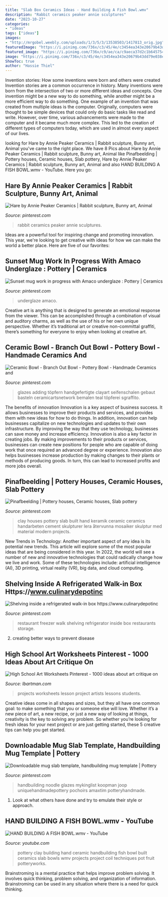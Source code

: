 ```yaml
---
title: "Slab Box Ceramics Ideas - Hand Building A Fish Bowl.wmv"
description: "Rabbit ceramics peaker annie sculptures"
date: "2023-10-27"
categories:
- "ideas"
tags: ["ideas"]
images:
- "http://mrgobel.weebly.com/uploads/1/3/5/3/13538503/1417813_orig.jpg"
featuredImage: "https://i.pinimg.com/736x/c3/45/4e/c3454ea343e20679b43dd79e038e1fad.jpg"
featured_image: "https://i.pinimg.com/736x/c9/ae/ca/c9aeca37d2c1b645754a902beed78953.jpg"
image: "https://i.pinimg.com/736x/c3/45/4e/c3454ea343e20679b43dd79e038e1fad.jpg"
ShowToc: true
author: "Hassie Thiel"
---
```



Invention stories: How some inventions were born and others were created
Invention stories are a common occurrence in history. Many inventions were born from the intersection of two or more different ideas and concepts. One invention might be a new way to do something, while another might be a more efficient way to do something. 
One example of an invention that was created from multiple ideas is the computer. Originally, computers were thought to be simple devices that could only do basic tasks like read and write. However, over time, various advancements were made to the computer and it became much more complex. This led to the creation of different types of computers today, which are used in almost every aspect of our lives.

	

		
looking for Hare by Annie Peaker Ceramics | Rabbit sculpture, Bunny art, Animal you've came to the right place. We have 8 Pics about Hare by Annie Peaker Ceramics | Rabbit sculpture, Bunny art, Animal like Pinafbeelding | Pottery houses, Ceramic houses, Slab pottery, Hare by Annie Peaker Ceramics | Rabbit sculpture, Bunny art, Animal and also HAND BUILDING A FISH BOWL.wmv - YouTube. Here you go:
		
    
## Hare By Annie Peaker Ceramics | Rabbit Sculpture, Bunny Art, Animal

<img loading=lazy src="https://i.pinimg.com/736x/c9/ae/ca/c9aeca37d2c1b645754a902beed78953.jpg" onerror="this.onerror=null;this.src='https://tse1.mm.bing.net/th?id=OIP.mUYXobYs5fNWmKx1dRV7wgHaJ3&amp;pid=15.1';" alt="Hare by Annie Peaker Ceramics | Rabbit sculpture, Bunny art, Animal">

_Source: pinterest.com_

>rabbit ceramics peaker annie sculptures. 

	

Ideas are a powerful tool for inspiring change and promoting innovation. This year, we're looking to get creative with ideas for how we can make the world a better place. Here are five of our favorites: 

    
## Sunset Mug Work In Progress With Amaco Underglaze : Pottery | Ceramics

<img loading=lazy src="https://i.pinimg.com/736x/d4/dc/ba/d4dcbaac992b67f0fef98e875ce8f5d8.jpg" onerror="this.onerror=null;this.src='https://tse1.mm.bing.net/th?id=OIP.dzTRobnCLXR7JKdzpy3P9wHaJQ&amp;pid=15.1';" alt="Sunset mug work in progress with Amaco underglaze : Pottery | Ceramics">

_Source: pinterest.com_

>underglaze amaco. 

	

Creative art is anything that is designed to generate an emotional response from the viewer. This can be accomplished through a combination of visual and auditory charms, as well as the use of his or her own unique perspective. Whether it’s traditional art or creative non-committal graffiti, there’s something for everyone to enjoy when looking at creative art.

    
## Ceramic Bowl - Branch Out Bowl - Pottery Bowl - Handmade Ceramics And

<img loading=lazy src="https://i.pinimg.com/736x/c3/45/4e/c3454ea343e20679b43dd79e038e1fad.jpg" onerror="this.onerror=null;this.src='https://tse2.mm.bing.net/th?id=OIP.qp-QREfkuxQY-nyO3Y8uDgHaJ4&amp;pid=15.1';" alt="Ceramic Bowl - Branch Out Bowl - Pottery Bowl - Handmade Ceramics and">

_Source: pinterest.com_

>glazes adding töpfern handgefertigte clayart seifenschalen gebaut basteln ceramicartsnetwork bemalen teal töpferei sgraffito. 

	

The benefits of innovation
Innovation is a key aspect of business success. It allows businesses to improve their products and services, and provides them with new ideas for how to do things. In addition, innovation can help businesses capitalize on new technologies and updates to their own infrastructure. By improving the way that they use technology, businesses can save money and increase efficiency.
Innovation is also a key factor in creating jobs. By making improvements to their products or services, businesses can create new positions for people who are capable of doing work that once required an advanced degree or experience. Innovation also helps businesses increase production by making changes to their plants or methods of producing goods. In turn, this can lead to increased profits and more jobs overall.

    
## Pinafbeelding | Pottery Houses, Ceramic Houses, Slab Pottery

<img loading=lazy src="https://i.pinimg.com/736x/a1/9f/55/a19f556f6caad3aae3a9b98bdb316bb2.jpg" onerror="this.onerror=null;this.src='https://tse4.mm.bing.net/th?id=OIP.Coy_F30veOKHKT5GTiGmSQHaHa&amp;pid=15.1';" alt="Pinafbeelding | Pottery houses, Ceramic houses, Slab pottery">

_Source: pinterest.com_

>clay houses pottery slab built hand keramik ceramic ceramics handarbeten cement skulpturer lera återvunna mosaiker skulptur med material modern projects. 

	

New Trends in Technology: Another important aspect of any idea is its potential new trends. This article will explore some of the most popular ideas that are being considered in this year.
In 2022, the world will see a number of new and innovative technologies that could radically change how we live and work. Some of these technologies include: artificial intelligence (AI), 3D printing, virtual reality (VR), big data, and cloud computing.

    
## Shelving Inside A Refrigerated Walk-in Box Https://www.culinarydepotinc

<img loading=lazy src="https://i.pinimg.com/736x/58/03/7c/58037cfea914c4fe962a71769d1e6005.jpg" onerror="this.onerror=null;this.src='https://tse1.mm.bing.net/th?id=OIP.uS2Jngd4L5x-ezXAGdTC0wHaJ3&amp;pid=15.1';" alt="Shelving inside a refrigerated walk-in box https://www.culinarydepotinc">

_Source: pinterest.com_

>restaurant freezer walk shelving refrigerator inside box restaurants storage. 

	

2. creating better ways to prevent disease 

    
## High School Art Worksheets Pinterest - 1000 Ideas About Art Critique On

<img loading=lazy src="http://mrgobel.weebly.com/uploads/1/3/5/3/13538503/1417813_orig.jpg" onerror="this.onerror=null;this.src='https://tse3.mm.bing.net/th?id=OIP.WE859gw0RpvVloZ8wtRH2QHaLH&amp;pid=15.1';" alt="High School Art Worksheets Pinterest - 1000 ideas about art critique on">

_Source: lbartman.com_

>projects worksheets lesson project artists lessons students. 

	

Creative ideas come in all shapes and sizes, but they all have one common goal: to make something that you or someone else will love. Whether it’s a new piece of art, a new recipe, or just a new way of looking at things, creativity is the key to solving any problem. So whether you’re looking for fresh ideas for your next project or are just getting started, these 5 creative tips can help you get started.

    
## Downloadable Mug Slab Template, Handbuilding Mug Template | Pottery

<img loading=lazy src="https://i.pinimg.com/736x/8d/c2/bd/8dc2bd33c1cbdfbf91b62534627c3156.jpg" onerror="this.onerror=null;this.src='https://tse4.mm.bing.net/th?id=OIP.i08hlv1-BSt0ikCACSVYRgHaON&amp;pid=15.1';" alt="Downloadable mug slab template, handbuilding mug template | Pottery">

_Source: pinterest.com_

>handbuilding noodle glazes mykinglist koopman joop uniquehandmadepottery pochoirs amaxtim potteryhandmade. 

	

1. Look at what others have done and try to emulate their style or approach.

    
## HAND BUILDING A FISH BOWL.wmv - YouTube

<img loading=lazy src="https://i.ytimg.com/vi/IWiNcOA2qic/hqdefault.jpg" onerror="this.onerror=null;this.src='https://tse2.mm.bing.net/th?id=OIP.kAOOKPoSB22vQNB6oEpDcwHaFj&amp;pid=15.1';" alt="HAND BUILDING A FISH BOWL.wmv - YouTube">

_Source: youtube.com_

>pottery clay building hand ceramic handbuilding fish bowl built ceramics slab bowls wmv projects project coil techniques pot fruit potteryworks. 

	

Brainstroming is a mental practice that helps improve problem solving. It involves quick thinking, problem solving, and organization of information. Brainstroming can be used in any situation where there is a need for quick thinking.

